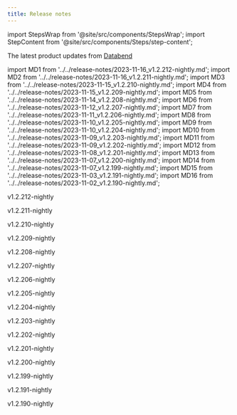 ```yaml
---
title: Release notes
---
```


import StepsWrap from '@site/src/components/StepsWrap';
import StepContent from '@site/src/components/Steps/step-content';

The latest product updates from [Databend](https://github.com/datafuselabs/databend)



import MD1 from '../../release-notes/2023-11-16_v1.2.212-nightly.md';
import MD2 from '../../release-notes/2023-11-16_v1.2.211-nightly.md';
import MD3 from '../../release-notes/2023-11-15_v1.2.210-nightly.md';
import MD4 from '../../release-notes/2023-11-15_v1.2.209-nightly.md';
import MD5 from '../../release-notes/2023-11-14_v1.2.208-nightly.md';
import MD6 from '../../release-notes/2023-11-12_v1.2.207-nightly.md';
import MD7 from '../../release-notes/2023-11-11_v1.2.206-nightly.md';
import MD8 from '../../release-notes/2023-11-10_v1.2.205-nightly.md';
import MD9 from '../../release-notes/2023-11-10_v1.2.204-nightly.md';
import MD10 from '../../release-notes/2023-11-09_v1.2.203-nightly.md';
import MD11 from '../../release-notes/2023-11-09_v1.2.202-nightly.md';
import MD12 from '../../release-notes/2023-11-08_v1.2.201-nightly.md';
import MD13 from '../../release-notes/2023-11-07_v1.2.200-nightly.md';
import MD14 from '../../release-notes/2023-11-07_v1.2.199-nightly.md';
import MD15 from '../../release-notes/2023-11-03_v1.2.191-nightly.md';
import MD16 from '../../release-notes/2023-11-02_v1.2.190-nightly.md';


<StepsWrap> 



<StepContent outLink="https://github.com/datafuselabs/databend/releases/tag/v1.2.212-nightly" number="" title="Nov 16, 2023">

<p>v1.2.212-nightly</p>
<MD1 />

</StepContent>

<StepContent outLink="https://github.com/datafuselabs/databend/releases/tag/v1.2.211-nightly" number="" title="Nov 16, 2023">

<p>v1.2.211-nightly</p>
<MD2 />

</StepContent>

<StepContent outLink="https://github.com/datafuselabs/databend/releases/tag/v1.2.210-nightly" number="" title="Nov 15, 2023">

<p>v1.2.210-nightly</p>
<MD3 />

</StepContent>

<StepContent outLink="https://github.com/datafuselabs/databend/releases/tag/v1.2.209-nightly" number="" title="Nov 15, 2023">

<p>v1.2.209-nightly</p>
<MD4 />

</StepContent>

<StepContent outLink="https://github.com/datafuselabs/databend/releases/tag/v1.2.208-nightly" number="" title="Nov 14, 2023">

<p>v1.2.208-nightly</p>
<MD5 />

</StepContent>

<StepContent outLink="https://github.com/datafuselabs/databend/releases/tag/v1.2.207-nightly" number="" title="Nov 12, 2023">

<p>v1.2.207-nightly</p>
<MD6 />

</StepContent>

<StepContent outLink="https://github.com/datafuselabs/databend/releases/tag/v1.2.206-nightly" number="" title="Nov 11, 2023">

<p>v1.2.206-nightly</p>
<MD7 />

</StepContent>

<StepContent outLink="https://github.com/datafuselabs/databend/releases/tag/v1.2.205-nightly" number="" title="Nov 10, 2023">

<p>v1.2.205-nightly</p>
<MD8 />

</StepContent>

<StepContent outLink="https://github.com/datafuselabs/databend/releases/tag/v1.2.204-nightly" number="" title="Nov 10, 2023">

<p>v1.2.204-nightly</p>
<MD9 />

</StepContent>

<StepContent outLink="https://github.com/datafuselabs/databend/releases/tag/v1.2.203-nightly" number="" title="Nov 9, 2023">

<p>v1.2.203-nightly</p>
<MD10 />

</StepContent>

<StepContent outLink="https://github.com/datafuselabs/databend/releases/tag/v1.2.202-nightly" number="" title="Nov 9, 2023">

<p>v1.2.202-nightly</p>
<MD11 />

</StepContent>

<StepContent outLink="https://github.com/datafuselabs/databend/releases/tag/v1.2.201-nightly" number="" title="Nov 8, 2023">

<p>v1.2.201-nightly</p>
<MD12 />

</StepContent>

<StepContent outLink="https://github.com/datafuselabs/databend/releases/tag/v1.2.200-nightly" number="" title="Nov 7, 2023">

<p>v1.2.200-nightly</p>
<MD13 />

</StepContent>

<StepContent outLink="https://github.com/datafuselabs/databend/releases/tag/v1.2.199-nightly" number="" title="Nov 7, 2023">

<p>v1.2.199-nightly</p>
<MD14 />

</StepContent>

<StepContent outLink="https://github.com/datafuselabs/databend/releases/tag/v1.2.191-nightly" number="" title="Nov 3, 2023">

<p>v1.2.191-nightly</p>
<MD15 />

</StepContent>

<StepContent outLink="https://github.com/datafuselabs/databend/releases/tag/v1.2.190-nightly" number="" title="Nov 2, 2023">

<p>v1.2.190-nightly</p>
<MD16 />

</StepContent>

</StepsWrap> 
